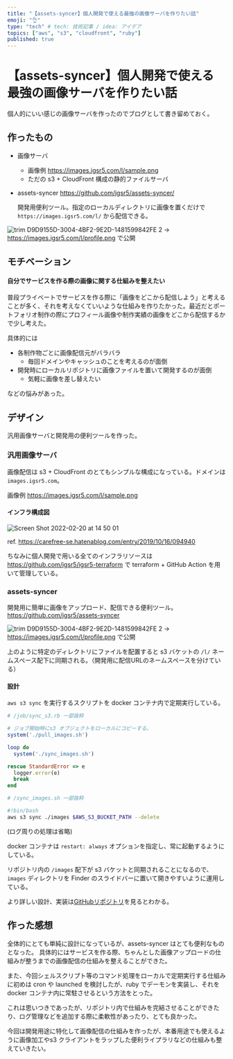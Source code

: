 ```yaml
---
title: "【assets-syncer】個人開発で使える最強の画像サーバを作りたい話"
emoji: "👌"
type: "tech" # tech: 技術記事 / idea: アイデア
topics: ["aws", "s3", "cloudfront", "ruby"]
published: true
---
```


# 【assets-syncer】個人開発で使える最強の画像サーバを作りたい話

個人的にいい感じの画像サーバを作ったのでブログとして書き留めておく。

## 作ったもの

- 画像サーバ 
  - 画像例 https://images.igsr5.com/l/sample.png
  - ただの s3 + CloudFront 構成の静的ファイルサーバ

- assets-syncer
  https://github.com/igsr5/assets-syncer/

  開発用便利ツール。指定のローカルディレクトリに画像を置くだけで `https://images.igsr5.com/l/` から配信できる。


![trim D9D9155D-3004-4BF2-9E2D-1481599842FE 2](https://user-images.githubusercontent.com/66525257/154830179-acccf9bf-9d2e-4fd5-847c-ff5b104279e4.gif)
  → https://images.igsr5.com/l/profile.png で公開

## モチベーション
#### 自分でサービスを作る際の画像に関する仕組みを整えたい

普段プライベートでサービスを作る際に「画像をどこから配信しよう」と考えることが多く、それを考えなくていいような仕組みを作りたかった。最近だとポートフォリオ制作の際にプロフィール画像や制作実績の画像をどこから配信するかで少し考えた。

具体的には

- 各制作物ごとに画像配信元がバラバラ
  - 毎回ドメインやキャッシュのことを考えるのが面倒
- 開発時にローカルリポジトリに画像ファイルを置いて開発するのが面倒
  - 気軽に画像を差し替えたい

などの悩みがあった。


## デザイン

汎用画像サーバと開発用の便利ツールを作った。

### 汎用画像サーバ

画像配信は s3 + CloudFront のとてもシンプルな構成になっている。ドメインは `images.igsr5.com`。

画像例 https://images.igsr5.com/l/sample.png

#### インフラ構成図

![Screen Shot 2022-02-20 at 14 50 01](https://user-images.githubusercontent.com/66525257/154830381-1512fb4c-1291-4b1e-bb00-766898849516.png)

ref. https://carefree-se.hatenablog.com/entry/2019/10/16/094940

ちなみに個人開発で用いる全てのインフラリソースは https://github.com/igsr5/igsr5-terraform で terraform + GitHub Action を用いて管理している。

### assets-syncer
開発用に簡単に画像をアップロード、配信できる便利ツール。
https://github.com/igsr5/assets-syncer

![trim D9D9155D-3004-4BF2-9E2D-1481599842FE 2](https://user-images.githubusercontent.com/66525257/154830179-acccf9bf-9d2e-4fd5-847c-ff5b104279e4.gif)
  → https://images.igsr5.com/l/profile.png で公開

上のように特定のディレクトリにファイルを配置すると s3 バケットの `/l/` ネームスペース配下に同期される。（開発用に配信URLのネームスペースを分けている）

#### 設計

`aws s3 sync` を実行するスクリプトを docker コンテナ内で定期実行している。

```ruby:/job/sync_s3.rb
# /job/sync_s3.rb 一部抜粋

# ジョブ開始時にs3 オブジェクトをローカルにコピーする。
system('./pull_images.sh')

loop do
  system('./sync_images.sh')

rescue StandardError => e
  logger.error(e)
  break
end
```

```sh:/sync_images.sh
# /sync_images.sh 一部抜粋

#!bin/bash
aws s3 sync ./images $AWS_S3_BUCKET_PATH --delete
```
(ログ周りの処理は省略)

docker コンテナは `restart: always` オプションを指定し、常に起動するようにしている。

リポジトリ内の `/images` 配下が s3 バケットと同期されることになるので、 `images` ディレクトリを Finder のスライドバーに置いて開きやすいように運用している。

より詳しい設計、実装は[GitHubリポジトリ](https://github.com/igsr5/assets-syncer)を見るとわかる。


## 作った感想

全体的にとても単純に設計になっているが、assets-syncer はとても便利なものとなった。
具体的にはサービスを作る際、ちゃんとした画像アップロードの仕組みが整うまでの画像配信の仕組みを整えることができた。

また、今回シェルスクリプト等のコマンド処理をローカルで定期実行する仕組みに初めは cron や launched を検討したが、ruby でデーモンを実装し、それを docker コンテナ内に常駐させるという方法をとった。

これは思いつきであったが、リポジトリ内で仕組みを完結させることができたり、ログ管理などを追加する際に柔軟性があったり、とても良かった。

今回は開発用途に特化して画像配信の仕組みを作ったが、本番用途でも使えるように画像加工やs3 クライアントをラップした便利ライプラリなどの仕組みも整えていきたい。
